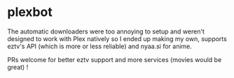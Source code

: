 # plexbot

The automatic downloaders were too annoying to setup and weren't designed to work with Plex natively so I ended up making my own, supports eztv's API (which is more or less reliable) and nyaa.si for anime.

PRs welcome for better eztv support and more services (movies would be great) !
